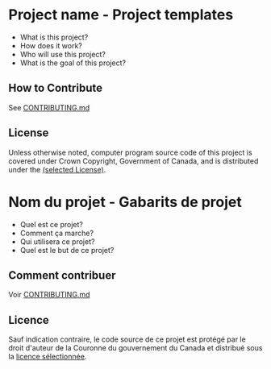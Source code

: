 # Project name - Project templates
- What is this project?
- How does it work?
- Who will use this project?
- What is the goal of this project?

## How to Contribute
See [CONTRIBUTING.md](CONTRIBUTING.md)

## License
Unless otherwise noted, computer program source code of this project is covered under Crown Copyright, Government of Canada, and is distributed under the [(selected License)](LICENSE.txt).


# Nom du projet - Gabarits de projet
- Quel est ce projet?
- Comment ça marche?
- Qui utilisera ce projet?
- Quel est le but de ce projet?

## Comment contribuer
Voir [CONTRIBUTING.md](CONTRIBUTING.md)

## Licence
Sauf indication contraire, le code source de ce projet est protégé par le droit d'auteur de la Couronne du gouvernement du Canada et distribué sous la [licence sélectionnée](LICENSE.txt).
